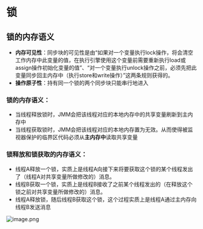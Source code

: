 # 锁

## 锁的内存语义
  
  * **内存可见性**：同步块的可见性是由“如果对一个变量执行lock操作，将会清空工作内存中此变量的值，在执行引擎使用这个变量前需要重新执行load或assign操作初始化变量的值”、“对一个变量执行unlock操作之前，必须先把此变量同步回主内存中（执行store和write操作）”这两条规则获得的。
  * **操作原子性**：持有同一个锁的两个同步块只能串行地进入
  
  ### 锁的内存语义：
  
  * 当线程释放锁时，JMM会把该线程对应的本地内存中的共享变量刷新到主内存中
  * 当线程获取锁时，JMM会把该线程对应的本地内存置为无效。从而使得被监视器保护的临界区代码必须从**主内存中**读取共享变量
  ### 锁释放和锁获取的内存语义：
  
  * 线程A释放一个锁，实质上是线程A向接下来将要获取这个锁的某个线程发出了（线程A对共享变量所做修改的）消息。
  * 线程B获取一个锁，实质上是线程B接收了之前某个线程发出的（在释放这个锁之前对共享变量所做修改的）消息。
  * 线程A释放锁，随后线程B获取这个锁，这个过程实质上是线程A通过主内存向线程B发送消息
  
 ![image.png](https://pic1.zhimg.com/80/v2-9b408e5de9536f47d32db62bb269a9a8_720w.jpg)


